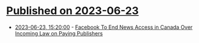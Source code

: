 # [Published on 2023-06-23](index.md)

* [2023-06-23, 15:20:00](https://tech.slashdot.org/story/23/06/23/1436255/facebook-to-end-news-access-in-canada-over-incoming-law-on-paying-publishers?utm_source=rss1.0mainlinkanon&utm_medium=feed) - [Facebook To End News Access in Canada Over Incoming Law on Paying Publishers](https://tech.slashdot.org/story/23/06/23/1436255/facebook-to-end-news-access-in-canada-over-incoming-law-on-paying-publishers?utm_source=rss1.0mainlinkanon&utm_medium=feed)
